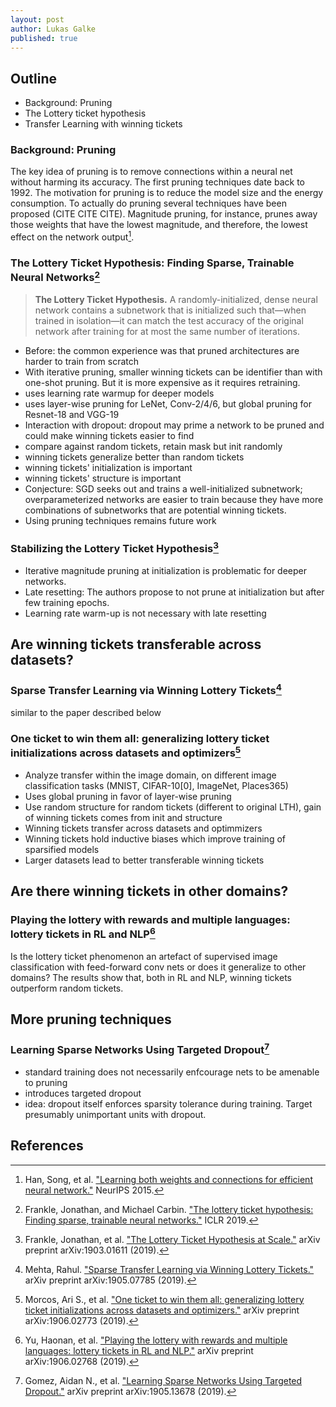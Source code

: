 ```yaml
---
layout: post
author: Lukas Galke
published: true
---
```


## Outline

* Background: Pruning
* The Lottery ticket hypothesis
* Transfer Learning with winning tickets

### Background: Pruning

The key idea of pruning is to remove connections within a neural net without
harming its accuracy.  The first pruning techniques date back to 1992.  The
motivation for pruning is to reduce the model size and the energy consumption.
To actually do pruning several techniques have been proposed (CITE CITE CITE).
Magnitude pruning, for instance, prunes away those weights that have the lowest
magnitude, and therefore, the lowest effect on the network output[^imp].


### The Lottery Ticket Hypothesis: Finding Sparse, Trainable Neural Networks[^lth]

> **The Lottery Ticket Hypothesis.** A randomly-initialized, dense neural
> network contains a subnetwork that is initialized such that—when trained in
> isolation—it can match the test accuracy of the original network after
> training for at most the same number of iterations.


* Before: the common experience was that pruned architectures are harder to train from scratch
* With iterative pruning, smaller winning tickets can be identifier than with
  one-shot pruning. But it is more expensive as it requires retraining.
* uses learning rate warmup for deeper models
* uses layer-wise pruning for LeNet, Conv-2/4/6, but global pruning for Resnet-18 and VGG-19
* Interaction with dropout: dropout may prime a network to be pruned and could make winning tickets easier to find
* compare against random tickets, retain mask but init randomly
* winning tickets generalize better than random tickets
* winning tickets' initialization is important
* winning tickets' structure is important
* Conjecture: SGD seeks out and trains a
  well-initialized subnetwork; overparameterized networks are easier to train
  because they have more combinations of subnetworks that are potential winning tickets.
* Using pruning techniques remains future work

### Stabilizing the Lottery Ticket Hypothesis[^lth-at-scale]

* Iterative magnitude pruning at initialization is problematic for deeper networks.
* Late resetting: The authors propose to not prune at initialization but after few training epochs.
* Learning rate warm-up is not necessary with late resetting


## Are winning tickets transferable across datasets?

### Sparse Transfer Learning via Winning Lottery Tickets[^trf1]

 similar to the paper described below

### One ticket to win them all: generalizing lottery ticket initializations across datasets and optimizers[^trf2]

* Analyze transfer within the image domain, on different image classification
  tasks (MNIST, CIFAR-10[0], ImageNet, Places365)
* Uses global pruning in favor of layer-wise pruning
* Use random structure for random tickets (different to original LTH), gain of
  winning tickets comes from init and structure
* Winning tickets transfer across datasets and optimmizers
* Winning tickets hold inductive biases which improve training of sparsified
  models
* Larger datasets lead to better transferable winning tickets




## Are there winning tickets in other domains?

### Playing the lottery with rewards and multiple languages: lottery tickets in RL and NLP[^lth-nlp]

Is the lottery ticket phenomenon an artefact of supervised image
classification with feed-forward conv nets or does it generalize to other
domains? The results show that, both in RL and NLP, winning tickets outperform
random tickets.


## More pruning techniques

### Learning Sparse Networks Using Targeted Dropout[^tgt-drop]

* standard training does not necessarily enfcourage nets to be amenable to
  pruning
* introduces targeted dropout
* idea: dropout itself enforces sparsity tolerance during training. Target
  presumably unimportant units with dropout.



## References

[^imp]: Han, Song, et al. ["Learning both weights and connections for efficient neural network."](https://papers.nips.cc/paper/5784-learning-both-weights-and-connections-for-efficient-neural-network.pdf) NeurIPS 2015.
[^lth]: Frankle, Jonathan, and Michael Carbin. ["The lottery ticket hypothesis: Finding sparse, trainable neural networks."](https://arxiv.org/abs/1803.03635) ICLR 2019.
[^lth-at-scale]: Frankle, Jonathan, et al. ["The Lottery Ticket Hypothesis at Scale."](https://arxiv.org/abs/1903.01611) arXiv preprint arXiv:1903.01611 (2019).
[^trf1]: Mehta, Rahul. ["Sparse Transfer Learning via Winning Lottery Tickets."](https://arxiv.org/abs/1905.07785) arXiv preprint arXiv:1905.07785 (2019).
[^trf2]: Morcos, Ari S., et al. ["One ticket to win them all: generalizing lottery ticket initializations across datasets and optimizers."](https://arxiv.org/abs/1906.02773) arXiv preprint arXiv:1906.02773 (2019).
[^lth-nlp]: Yu, Haonan, et al. ["Playing the lottery with rewards and multiple languages: lottery tickets in RL and NLP."](https://arxiv.org/abs/1906.02768) arXiv preprint arXiv:1906.02768 (2019).
[^tgt-drop]: Gomez, Aidan N., et al. ["Learning Sparse Networks Using Targeted Dropout."](https://arxiv.org/abs/1905.13678) arXiv preprint arXiv:1905.13678 (2019).
[^smallify]: Leclerc, Guillaume, et al. ["Smallify: Learning network size while training."](https://arxiv.org/abs/1806.03723) arXiv preprint arXiv:1806.03723 (2018). 

